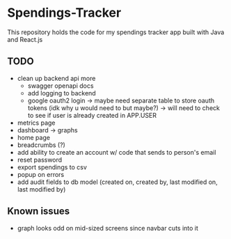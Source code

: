# Spendings-Tracker
This repository holds the code for my spendings tracker app built with Java and React.js

## TODO
- clean up backend api more
    - swagger openapi docs
    - add logging to backend
    - google oauth2 login -> maybe need separate table to store oauth tokens (idk why u would need to but maybe?) -> will need to check to see if user is already created in APP.USER
- metrics page
- dashboard -> graphs
- home page
- breadcrumbs (?)
- add ability to create an account w/ code that sends to person's email
- reset password
- export spendings to csv
- popup on errors
- add audit fields to db model (created on, created by, last modified on, last modified by)

## Known issues
- graph looks odd on mid-sized screens since navbar cuts into it

